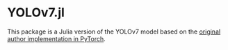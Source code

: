 # YOLOv7.jl

This package is a Julia version of the YOLOv7 model based on the [original author implementation in PyTorch](https://github.com/WongKinYiu/yolov7).
